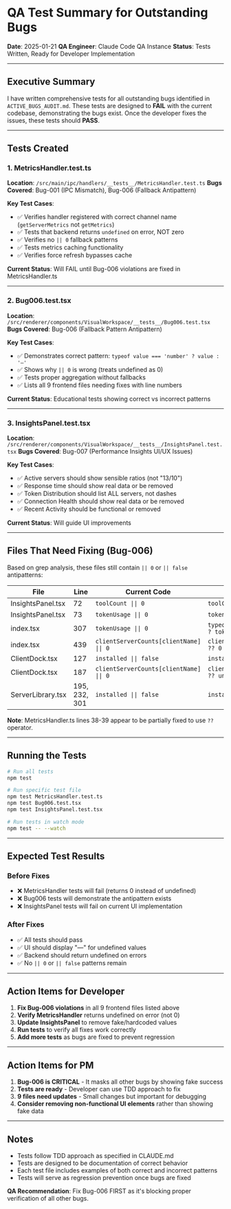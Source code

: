 # QA Test Summary for Outstanding Bugs

**Date**: 2025-01-21
**QA Engineer**: Claude Code QA Instance
**Status**: Tests Written, Ready for Developer Implementation

---

## Executive Summary

I have written comprehensive tests for all outstanding bugs identified in `ACTIVE_BUGS_AUDIT.md`. These tests are designed to **FAIL** with the current codebase, demonstrating the bugs exist. Once the developer fixes the issues, these tests should **PASS**.

---

## Tests Created

### 1. MetricsHandler.test.ts
**Location**: `/src/main/ipc/handlers/__tests__/MetricsHandler.test.ts`
**Bugs Covered**: Bug-001 (IPC Mismatch), Bug-006 (Fallback Antipattern)

**Key Test Cases**:
- ✅ Verifies handler registered with correct channel name (`getServerMetrics` not `getMetrics`)
- ✅ Tests that backend returns `undefined` on error, NOT zero
- ✅ Verifies no `|| 0` fallback patterns
- ✅ Tests metrics caching functionality
- ✅ Verifies force refresh bypasses cache

**Current Status**: Will FAIL until Bug-006 violations are fixed in MetricsHandler.ts

---

### 2. Bug006.test.tsx
**Location**: `/src/renderer/components/VisualWorkspace/__tests__/Bug006.test.tsx`
**Bugs Covered**: Bug-006 (Fallback Pattern Antipattern)

**Key Test Cases**:
- ✅ Demonstrates correct pattern: `typeof value === 'number' ? value : '—'`
- ✅ Shows why `|| 0` is wrong (treats undefined as 0)
- ✅ Tests proper aggregation without fallbacks
- ✅ Lists all 9 frontend files needing fixes with line numbers

**Current Status**: Educational tests showing correct vs incorrect patterns

---

### 3. InsightsPanel.test.tsx
**Location**: `/src/renderer/components/VisualWorkspace/__tests__/InsightsPanel.test.tsx`
**Bugs Covered**: Bug-007 (Performance Insights UI/UX Issues)

**Key Test Cases**:
- ✅ Active servers should show sensible ratios (not "13/10")
- ✅ Response time should show real data or be removed
- ✅ Token Distribution should list ALL servers, not dashes
- ✅ Connection Health should show real data or be removed
- ✅ Recent Activity should be functional or removed

**Current Status**: Will guide UI improvements

---

## Files That Need Fixing (Bug-006)

Based on grep analysis, these files still contain `|| 0` or `|| false` antipatterns:

| File | Line | Current Code | Required Fix |
|------|------|--------------|--------------|
| InsightsPanel.tsx | 72 | `toolCount \|\| 0` | `toolCount ?? undefined` |
| InsightsPanel.tsx | 73 | `tokenUsage \|\| 0` | `tokenUsage ?? undefined` |
| index.tsx | 307 | `tokenUsage \|\| 0` | `typeof tokenUsage === 'number' ? tokenUsage : undefined` |
| index.tsx | 439 | `clientServerCounts[clientName] \|\| 0` | `clientServerCounts[clientName] ?? 0` |
| ClientDock.tsx | 127 | `installed \|\| false` | `installed === true` |
| ClientDock.tsx | 187 | `clientServerCounts[clientName] \|\| 0` | `clientServerCounts[clientName] ?? undefined` |
| ServerLibrary.tsx | 195, 232, 301 | `installed \|\| false` | `installed === true` |

**Note**: MetricsHandler.ts lines 38-39 appear to be partially fixed to use `??` operator.

---

## Running the Tests

```bash
# Run all tests
npm test

# Run specific test file
npm test MetricsHandler.test.ts
npm test Bug006.test.tsx
npm test InsightsPanel.test.tsx

# Run tests in watch mode
npm test -- --watch
```

---

## Expected Test Results

### Before Fixes
- ❌ MetricsHandler tests will fail (returns 0 instead of undefined)
- ❌ Bug006 tests will demonstrate the antipattern exists
- ❌ InsightsPanel tests will fail on current UI implementation

### After Fixes
- ✅ All tests should pass
- ✅ UI should display "—" for undefined values
- ✅ Backend should return undefined on errors
- ✅ No `|| 0` or `|| false` patterns remain

---

## Action Items for Developer

1. **Fix Bug-006 violations** in all 9 frontend files listed above
2. **Verify MetricsHandler** returns undefined on error (not 0)
3. **Update InsightsPanel** to remove fake/hardcoded values
4. **Run tests** to verify all fixes work correctly
5. **Add more tests** as bugs are fixed to prevent regression

---

## Action Items for PM

1. **Bug-006 is CRITICAL** - It masks all other bugs by showing fake success
2. **Tests are ready** - Developer can use TDD approach to fix
3. **9 files need updates** - Small changes but important for debugging
4. **Consider removing non-functional UI elements** rather than showing fake data

---

## Notes

- Tests follow TDD approach as specified in CLAUDE.md
- Tests are designed to be documentation of correct behavior
- Each test file includes examples of both correct and incorrect patterns
- Tests will serve as regression prevention once bugs are fixed

**QA Recommendation**: Fix Bug-006 FIRST as it's blocking proper verification of all other bugs.
